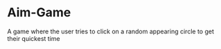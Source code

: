 # Aim-Game
A game where the user tries to click on a random appearing circle to get their quickest time
